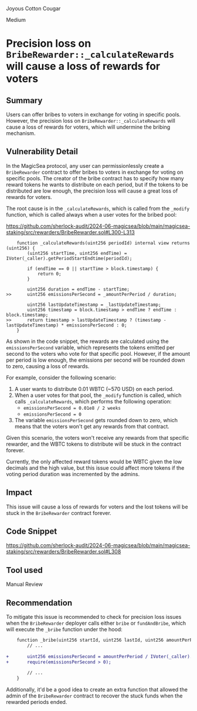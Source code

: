Joyous Cotton Cougar

Medium

# Precision loss on `BribeRewarder::_calculateRewards` will cause a loss of rewards for voters

## Summary

Users can offer bribes to voters in exchange for voting in specific pools. However, the precision loss on `BribeRewarder::_calculateRewards` will cause a loss of rewards for voters, which will undermine the bribing mechanism. 

## Vulnerability Detail

In the MagicSea protocol, any user can permissionlessly create a `BribeRewarder` contract to offer bribes to voters in exchange for voting on specific pools. The creator of the bribe contract has to specify how many reward tokens he wants to distribute on each period, but if the tokens to be distributed are low enough, the precision loss will cause a great loss of rewards for voters. 

The root cause is in the `_calculateRewards`, which is called from the `_modify` function, which is called always when a user votes for the bribed pool:

https://github.com/sherlock-audit/2024-06-magicsea/blob/main/magicsea-staking/src/rewarders/BribeRewarder.sol#L300-L313
```solidity
    function _calculateRewards(uint256 periodId) internal view returns (uint256) {
        (uint256 startTime, uint256 endTime) = IVoter(_caller).getPeriodStartEndtime(periodId);

        if (endTime == 0 || startTime > block.timestamp) {
            return 0;
        }

        uint256 duration = endTime - startTime;
>>      uint256 emissionsPerSecond = _amountPerPeriod / duration;

        uint256 lastUpdateTimestamp = _lastUpdateTimestamp;
        uint256 timestamp = block.timestamp > endTime ? endTime : block.timestamp;
>>      return timestamp > lastUpdateTimestamp ? (timestamp - lastUpdateTimestamp) * emissionsPerSecond : 0;
    }
```

As shown in the code snippet, the rewards are calculated using the `emissionsPerSecond` variable, which represents the tokens emitted per second to the voters who vote for that specific pool. However, if the amount per period is low enough, the emissions per second will be rounded down to zero, causing a loss of rewards.

For example, consider the following scenario:
1. A user wants to distribute 0.01 WBTC (~570 USD) on each period.
2. When a user votes for that pool, the `_modify` function is called, which calls `_calculateRewards`, which performs the following operation:
    - `emissionsPerSecond = 0.01e8 / 2 weeks`
    - `emissionsPerSecond = 0`
3. The variable `emissionsPerSecond` gets rounded down to zero, which means that the voters won't get any rewards from that contract. 

Given this scenario, the voters won't receive any rewards from that specific rewarder, and the WBTC tokens to distribute will be stuck in the contract forever. 

Currently, the only affected reward tokens would be WBTC given the low decimals and the high value, but this issue could affect more tokens if the voting period duration was incremented by the admins. 

## Impact

This issue will cause a loss of rewards for voters and the lost tokens will be stuck in the `BribeRewarder` contract forever. 

## Code Snippet

https://github.com/sherlock-audit/2024-06-magicsea/blob/main/magicsea-staking/src/rewarders/BribeRewarder.sol#L308

## Tool used

Manual Review

## Recommendation

To mitigate this issue is recommended to check for precision loss issues when the `BribeRewarder` deployer calls either `bribe` or `fundAndBribe`, which will execute the `_bribe` function under the hood:

```diff
    function _bribe(uint256 startId, uint256 lastId, uint256 amountPerPeriod) internal {
        // ...
        
+       uint256 emissionsPerSecond = amountPerPeriod / IVoter(_caller).getPeriodDuration();
+       require(emissionsPerSecond > 0);
        
        // ...
    }
```

Additionally, it'd be a good idea to create an extra function that allowed the admin of the `BribeRewarder` contract to recover the stuck funds when the rewarded periods ended. 